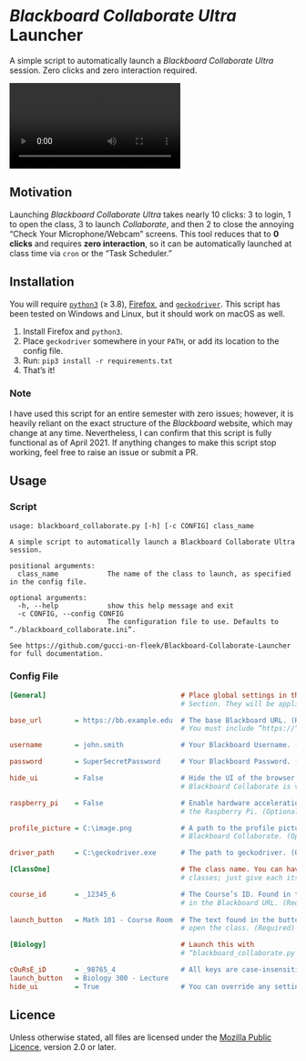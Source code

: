 *Blackboard Collaborate Ultra* Launcher
======================================

<!-- Blackboard Collaborate Ultra Launcher
     https://github.com/gucci-on-fleek/Blackboard-Collaborate-Launcher
     SPDX-License-Identifier: MPL-2.0+ OR CC-BY-SA-4.0+
     SPDX-FileCopyrightText: 2021 gucci-on-fleek
-->

A simple script to automatically launch a *Blackboard Collaborate Ultra* session. Zero clicks and zero interaction required.

<video src="https://user-images.githubusercontent.com/49086429/115156872-b1224c00-a043-11eb-9f13-cd8f127dfe02.mp4" title="Video demonstration of the script present in this repository."></video> <!-- Licence for Example_1.mp4: MPL-2.0+ OR CC-BY-SA-4.0+ -->

Motivation
----------

Launching *Blackboard Collaborate Ultra* takes nearly 10 clicks: 3 to login, 1 to open the class, 3 to launch *Collaborate*, and then 2 to close the annoying “Check Your Microphone/Webcam” screens. This tool reduces that to **0 clicks** and requires **zero interaction**, so it can be automatically launched at class time via `cron` or the “Task Scheduler.”

Installation
------------

You will require [`python3`](https://www.python.org/downloads/) (≥ 3.8), [Firefox](https://www.mozilla.org/en-US/firefox/download/thanks/), and [`geckodriver`](https://github.com/mozilla/geckodriver/releases/latest). This script has been tested on Windows and Linux, but it should work on macOS as well.

1. Install Firefox and `python3`.
2. Place `geckodriver` somewhere in your `PATH`, or add its location to the config file.
3. Run: `pip3 install -r requirements.txt`
4. That’s it!

### Note
I have used this script for an entire semester with zero issues; however, it is heavily reliant on the exact structure of the _Blackboard_ website, which may change at any time. Nevertheless, I can confirm that this script is fully functional as of April 2021. If anything changes to make this script stop working, feel free to raise an issue or submit a PR.

Usage
-----
### Script
```text
usage: blackboard_collaborate.py [-h] [-c CONFIG] class_name

A simple script to automatically launch a Blackboard Collaborate Ultra session.

positional arguments:
  class_name            The name of the class to launch, as specified in the config file.

optional arguments:
  -h, --help            show this help message and exit
  -c CONFIG, --config CONFIG
                        The configuration file to use. Defaults to “./blackboard_collaborate.ini”.

See https://github.com/gucci-on-fleek/Blackboard-Collaborate-Launcher for full documentation.
```

### Config File
```ini
[General]                                 # Place global settings in the [General]
                                          # Section. They will be applied to all classes.

base_url        = https://bb.example.edu  # The base Blackboard URL. (Required) 
                                          # You must include “https://” or “http://”

username        = john.smith              # Your Blackboard Username. (Required)

password        = SuperSecretPassword     # Your Blackboard Password. (Required)

hide_ui         = False                   # Hide the UI of the browser so that only 
                                          # Blackboard Collaborate is visible. (Optional)

raspberry_pi    = False                   # Enable hardware acceleration of videos on
                                          # the Raspberry Pi. (Optional)

profile_picture = C:\image.png            # A path to the profile picture to use in
                                          # Blackboard Collaborate. (Optional)

driver_path     = C:\geckodriver.exe      # The path to geckodriver. (Optional)

[ClassOne]                                # The class name. You can have unlimited  
                                          # classes; just give each its own [section]. 

course_id       = _12345_6                # The Course’s ID. Found in the query string
                                          # in the Blackboard URL. (Required)
                                        
launch_button   = Math 101 - Course Room  # The text found in the button used to
                                          # open the class. (Required)

[Biology]                                 # Launch this with
                                          # “blackboard_collaborate.py Biology”.

cOuRsE_iD       = _98765_4                # All keys are case-insensitive.
launch_button   = Biology 300 - Lecture
hide_ui         = True                    # You can override any setting from [General].
```

Licence
-------

Unless otherwise stated, all files are licensed under the [Mozilla Public Licence](licence.txt), version&nbsp;2.0 or later.
